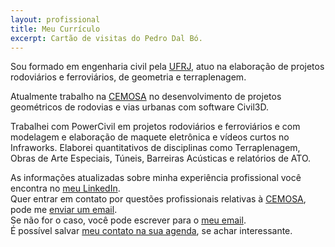 ```yaml
---
layout: profissional
title: Meu Currículo
excerpt: Cartão de visitas do Pedro Dal Bó.
---
```

<section class="descricao">
   <p>Sou formado em engenharia civil pela <a href="http://www.ufrj.br/" title="Onde estudei">UFRJ</a>, atuo na elaboração de projetos rodoviários e ferroviários, de geometria e terraplenagem.</p>
  <p>Atualmente trabalho na <a href="http://www.cemosa.com.br" title="Onde trabalho">CEMOSA</a> no desenvolvimento de projetos geométricos de rodovias e vias urbanas com software Civil3D.</p>
  <p>Trabalhei com PowerCivil em projetos rodoviários e ferroviários e com modelagem e elaboração de maquete eletrônica e vídeos curtos no Infraworks. Elaborei quantitativos de disciplinas como Terraplenagem, Obras de Arte Especiais, Túneis, Barreiras Acústicas e relatórios de ATO.</p>
    <p>As informações atualizadas sobre minha experiência profissional você encontra no <a href="https://www.linkedin.com/in/pedrodalbo" title="Está atualizado">meu LinkedIn</a>.<br>
    Quer entrar em contato por questões profissionais relativas à <a href="http://www.cemosa.com.br" title="Onde trabalho">CEMOSA</a>, pode me <a href="mailto:pedro.dalbo@cemosa.com.br" title="Onde falar comigo, pela CEMOSA">enviar um email</a>.<br>
    Se não for o caso, você pode escrever para o <a href="mailto:serviçosengenharia@dalbo.me" title="Onde falar comigo">meu email</a>.<br>
    É possível salvar <a href="{{ site.url }}/assets/Pedro Dal Bó.vcf" title="Salve na Agenda">meu contato na sua agenda</a>, se achar interessante.</p>
</section>
